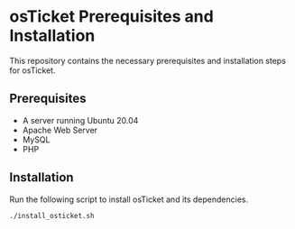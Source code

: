 # osTicket Prerequisites and Installation
This repository contains the necessary prerequisites and installation steps for osTicket.

## Prerequisites
- A server running Ubuntu 20.04
- Apache Web Server
- MySQL
- PHP

## Installation
Run the following script to install osTicket and its dependencies.

```bash
./install_osticket.sh
